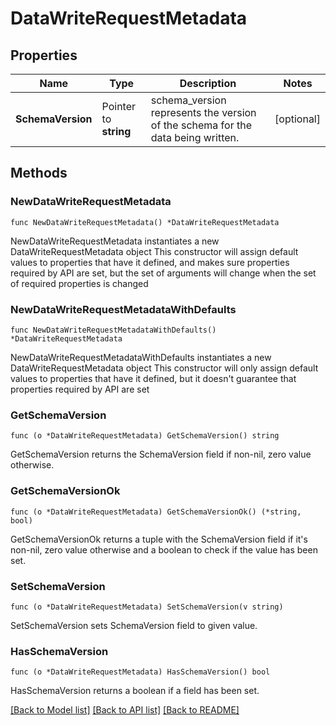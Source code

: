 # DataWriteRequestMetadata

## Properties

Name | Type | Description | Notes
------------ | ------------- | ------------- | -------------
**SchemaVersion** | Pointer to **string** | schema_version represents the version of the schema for the data being written. | [optional] 

## Methods

### NewDataWriteRequestMetadata

`func NewDataWriteRequestMetadata() *DataWriteRequestMetadata`

NewDataWriteRequestMetadata instantiates a new DataWriteRequestMetadata object
This constructor will assign default values to properties that have it defined,
and makes sure properties required by API are set, but the set of arguments
will change when the set of required properties is changed

### NewDataWriteRequestMetadataWithDefaults

`func NewDataWriteRequestMetadataWithDefaults() *DataWriteRequestMetadata`

NewDataWriteRequestMetadataWithDefaults instantiates a new DataWriteRequestMetadata object
This constructor will only assign default values to properties that have it defined,
but it doesn't guarantee that properties required by API are set

### GetSchemaVersion

`func (o *DataWriteRequestMetadata) GetSchemaVersion() string`

GetSchemaVersion returns the SchemaVersion field if non-nil, zero value otherwise.

### GetSchemaVersionOk

`func (o *DataWriteRequestMetadata) GetSchemaVersionOk() (*string, bool)`

GetSchemaVersionOk returns a tuple with the SchemaVersion field if it's non-nil, zero value otherwise
and a boolean to check if the value has been set.

### SetSchemaVersion

`func (o *DataWriteRequestMetadata) SetSchemaVersion(v string)`

SetSchemaVersion sets SchemaVersion field to given value.

### HasSchemaVersion

`func (o *DataWriteRequestMetadata) HasSchemaVersion() bool`

HasSchemaVersion returns a boolean if a field has been set.


[[Back to Model list]](../README.md#documentation-for-models) [[Back to API list]](../README.md#documentation-for-api-endpoints) [[Back to README]](../README.md)


